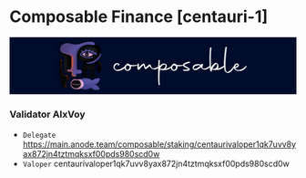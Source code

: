 # Composable Finance [centauri-1]
![Composable Finance Guide](https://github.com/Voynitskiy/Voynitskiy/blob/main/mainnet/Composable/Composable.png)
### Validator AlxVoy
* `Delegate` https://main.anode.team/composable/staking/centaurivaloper1qk7uvv8yax872jn4tztmqksxf00pds980scd0w
* `Valoper` centaurivaloper1qk7uvv8yax872jn4tztmqksxf00pds980scd0w
